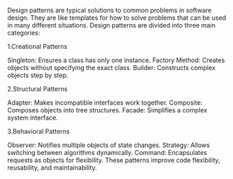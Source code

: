 Design patterns are typical solutions to common problems in software design. They are like templates for how to solve problems that can be used in many different situations. Design patterns are divided into three main categories:

1.Creational Patterns

Singleton: Ensures a class has only one instance.
Factory Method: Creates objects without specifying the exact class.
Builder: Constructs complex objects step by step.

2.Structural Patterns

Adapter: Makes incompatible interfaces work together.
Composite: Composes objects into tree structures.
Facade: Simplifies a complex system interface.

3.Behavioral Patterns

Observer: Notifies multiple objects of state changes.
Strategy: Allows switching between algorithms dynamically.
Command: Encapsulates requests as objects for flexibility.
These patterns improve code flexibility, reusability, and maintainability.

